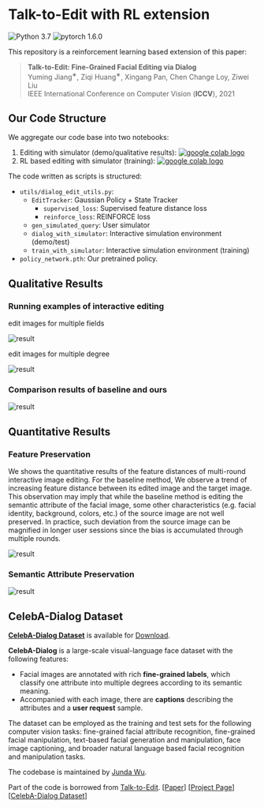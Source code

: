# Talk-to-Edit with RL extension

![Python 3.7](https://img.shields.io/badge/python-3.7-green.svg?style=plastic)
![pytorch 1.6.0](https://img.shields.io/badge/pytorch-1.6.0-green.svg?style=plastic)

This repository is a reinforcement learning based extension of this paper:
> **Talk-to-Edit: Fine-Grained Facial Editing via Dialog**<br>
> Yuming Jiang<sup>∗</sup>, Ziqi Huang<sup>∗</sup>, Xingang Pan, Chen Change Loy, Ziwei Liu<br>
> IEEE International Conference on Computer Vision (**ICCV**), 2021<br>

## Our Code Structure
We aggregate our code base into two notebooks:
1. Editing with simulator (demo/qualitative results): <a href="https://colab.research.google.com/drive/1YfUQVqAf3XD3EECCwuiScVP_TJU9QBih?usp=sharing"><img src="https://colab.research.google.com/assets/colab-badge.svg" alt="google colab logo"></a>
2. RL based editing with simulator (training): <a href="https://colab.research.google.com/drive/1lzBaysfO_B9v03xetq1HTKpfQbBKQNXn?usp=sharing"><img src="https://colab.research.google.com/assets/colab-badge.svg" alt="google colab logo"></a>

The code written as scripts is structured:
* `utils/dialog_edit_utils.py`:
  * `EditTracker`: Gaussian Policy + State Tracker
    * `supervised_loss`: Supervised feature distance loss
    * `reinforce_loss`: REINFORCE loss
  * `gen_simulated_query`: User simulator
  * `dialog_with_simulator`: Interactive simulation environment (demo/test)
  * `train_with_simulator`: Interactive simulation environment (training)
* `policy_network.pth`: Our pretrained policy.

## Qualitative Results

### Running examples of interactive editing
edit images for multiple fields

![result](./assets/example_2.png)


edit images for multiple degree

![result](./assets/example_3.png)

### Comparison results of baseline and ours
![result](./assets/examples.png)

## Quantitative Results
### Feature Preservation
We shows the quantitative results of the feature distances of multi-round
interactive image editing. For the baseline method, We observe a trend of increasing feature distance
between its edited image and the target image. This observation may imply that while the baseline
method is editing the semantic attribute of the facial image, some other characteristics (e.g. facial
identity, background, colors, etc.) of the source image are not well preserved. In practice, such
deviation from the source image can be magnified in longer user sessions since the bias is accumulated
through multiple rounds.

![result](./assets/q1.png)

### Semantic Attribute Preservation
![result](./assets/q2.png)

## CelebA-Dialog Dataset

[**CelebA-Dialog Dataset**](https://mmlab.ie.cuhk.edu.hk/projects/CelebA/CelebA_Dialog.html) is available for [Download](https://drive.google.com/drive/folders/18nejI_hrwNzWyoF6SW8bL27EYnM4STAs?usp=sharing).

**CelebA-Dialog** is a large-scale visual-language face dataset with the following features:
- Facial images are annotated with rich **fine-grained labels**, which classify one attribute into multiple degrees according to its semantic meaning.
- Accompanied with each image, there are **captions** describing the attributes and a **user request** sample.

The dataset can be employed as the training and test sets for the following computer vision tasks: fine-grained facial attribute recognition, fine-grained facial manipulation, text-based facial generation and manipulation, face image captioning, and broader natural language based facial recognition and manipulation tasks.

The codebase is maintained by [Junda Wu](https://github.com/JoshuaWu1997).

Part of the code is borrowed from [Talk-to-Edit](https://github.com/yumingj/talk-to-edit).
[[Paper](https://arxiv.org/abs/2109.04425)]
[[Project Page](https://www.mmlab-ntu.com/project/talkedit/)]
[[CelebA-Dialog Dataset](https://mmlab.ie.cuhk.edu.hk/projects/CelebA/CelebA_Dialog.html)]